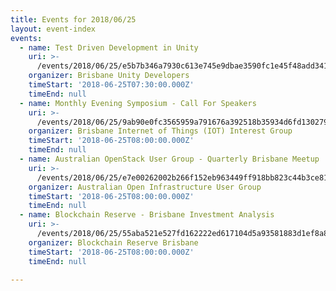 ```yaml
---
title: Events for 2018/06/25
layout: event-index
events:
  - name: Test Driven Development in Unity
    uri: >-
      /events/2018/06/25/e5b7b346a7930c613e745e9dbae3590fc1e45f48add341f22d5d665f937f29af
    organizer: Brisbane Unity Developers
    timeStart: '2018-06-25T07:30:00.000Z'
    timeEnd: null
  - name: Monthly Evening Symposium - Call For Speakers
    uri: >-
      /events/2018/06/25/9ab90e0fc3565959a791676a392518b35934d6fd13027947dae234bbbde1bd0d
    organizer: Brisbane Internet of Things (IOT) Interest Group
    timeStart: '2018-06-25T08:00:00.000Z'
    timeEnd: null
  - name: Australian OpenStack User Group - Quarterly Brisbane Meetup
    uri: >-
      /events/2018/06/25/e7e00262002b266f152eb963449ff918bb823c44b3ce8174df1f1d7c3e248979
    organizer: Australian Open Infrastructure User Group
    timeStart: '2018-06-25T08:00:00.000Z'
    timeEnd: null
  - name: Blockchain Reserve - Brisbane Investment Analysis
    uri: >-
      /events/2018/06/25/55aba521e527fd162222ed617104d5a93581883d1ef8a8d82be5d598accb869e
    organizer: Blockchain Reserve Brisbane
    timeStart: '2018-06-25T08:00:00.000Z'
    timeEnd: null

---
```

